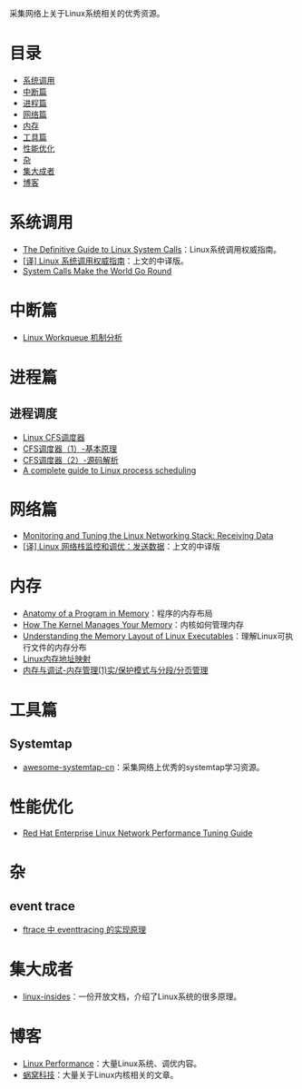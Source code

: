采集网络上关于Linux系统相关的优秀资源。

# 目录
* [系统调用](#系统调用)
* [中断篇](#中断篇)
* [进程篇](#进程篇)
* [网络篇](#网络篇)
* [内存](#内存)
* [工具篇](#工具篇)
* [性能优化](#性能优化)
* [杂](#杂)
* [集大成者](#集大成者)
* [博客](#博客)

# 系统调用
* [The Definitive Guide to Linux System Calls](https://blog.packagecloud.io/eng/2016/04/05/the-definitive-guide-to-linux-system-calls/)：Linux系统调用权威指南。
* [[译] Linux 系统调用权威指南](https://arthurchiao.github.io/blog/system-call-definitive-guide-zh/)：上文的中译版。
* [System Calls Make the World Go Round](https://manybutfinite.com/post/system-calls/)

# 中断篇

* [Linux Workqueue 机制分析](https://www.binss.me/blog/analysis-of-linux-workqueue/)

# 进程篇
## 进程调度
* [Linux CFS调度器](https://www.cnblogs.com/linhaostudy/category/1073650.html)
* [CFS调度器（1）-基本原理](http://www.wowotech.net/process_management/447.html)
* [CFS调度器（2）-源码解析](http://www.wowotech.net/process_management/448.html)
* [A complete guide to Linux process scheduling](https://trepo.tuni.fi/bitstream/handle/10024/96864/GRADU-1428493916.pdf)

# 网络篇
* [Monitoring and Tuning the Linux Networking Stack: Receiving Data](https://blog.packagecloud.io/eng/2016/06/22/monitoring-tuning-linux-networking-stack-receiving-data/)
* [[译] Linux 网络栈监控和调优：发送数据](https://arthurchiao.github.io/blog/tuning-stack-tx-zh/)：上文的中译版

# 内存
* [Anatomy of a Program in Memory](https://manybutfinite.com/post/anatomy-of-a-program-in-memory/)：程序的内存布局
* [How The Kernel Manages Your Memory](https://manybutfinite.com/post/how-the-kernel-manages-your-memory/)：内核如何管理内存
* [Understanding the Memory Layout of Linux Executables](https://gist.github.com/CMCDragonkai/10ab53654b2aa6ce55c11cfc5b2432a4)：理解Linux可执行文件的内存分布
* [Linux内存地址映射](http://www.ilinuxkernel.com/files/Linux_Memory_Address_Mapping.pdf)
* [内存与调试-内存管理(1)实/保护模式与分段/分页管理](https://www.huaijiujia.com/2019/07/26/%E5%86%85%E5%AD%98%E4%B8%8E%E8%B0%83%E8%AF%95-%E5%86%85%E5%AD%98%E7%AE%A1%E7%90%861%E5%AE%9E-%E4%BF%9D%E6%8A%A4%E6%A8%A1%E5%BC%8F%E4%B8%8E%E5%88%86%E6%AE%B5-%E5%88%86%E9%A1%B5%E7%AE%A1%E7%90%86/)

# 工具篇

## Systemtap
* [awesome-systemtap-cn](https://github.com/lichuang/awesome-systemtap-cn)：采集网络上优秀的systemtap学习资源。

# 性能优化
* [Red Hat Enterprise Linux Network Performance Tuning
Guide](https://access.redhat.com/sites/default/files/attachments/20150325_network_performance_tuning.pdf)

# 杂
## event trace
* [ftrace 中 eventtracing 的实现原理](https://www.ibm.com/developerworks/cn/linux/1609_houp_ftrace/index.html)


# 集大成者
* [linux-insides](https://0xax.gitbooks.io/linux-insides/)：一份开放文档，介绍了Linux系统的很多原理。

# 博客
* [Linux Performance](http://linuxperf.com/)：大量Linux系统、调优内容。
* [蜗窝科技](http://www.wowotech.net/)：大量关于Linux内核相关的文章。
